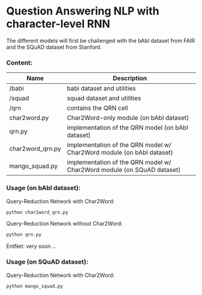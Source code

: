 # Question Answering NLP with character-level RNN

The different models will first be challenged with the bAbI dataset from FAIR and the SQuAD dataset from Stanford.

### Content:

Name | Description
--- | ---
/babi| babi dataset and utilities
/squad | squad dataset and utilities
/qrn | contains the QRN cell
char2word.py | Char2Word-only module (on bAbI dataset)
qrn.py | implementation of the QRN model (on bAbI dataset)
char2word_qrn.py | implementation of the QRN model w/ Char2Word module (on bAbI dataset)
mango_squad.py | implementation of the QRN model w/ Char2Word module (on SQuAD dataset)



### Usage (on bAbI dataset):

Query-Reduction Network with Char2Word:
```bash
python char2word_qrn.py
```

Query-Reduction Network without Char2Word:
```bash
python qrn.py
```

EntNet: very soon ...

### Usage (on SQuAD dataset):

Query-Reduction Network with Char2Word:
```bash
python mango_squad.py
```

